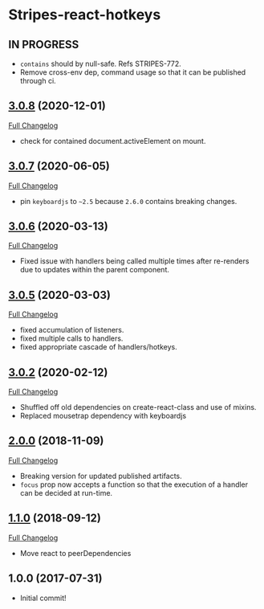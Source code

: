 # Stripes-react-hotkeys

## IN PROGRESS

* `contains` should by null-safe. Refs STRIPES-772.
* Remove cross-env dep, command usage so that it can be published through ci.

## [3.0.8](https://github.com/folio-org/stripes-react-hotkeys/tree/v3.0.8) (2020-12-01)
[Full Changelog](https://github.com/folio-org/stripes-react-hotkeys/compare/v3.0.7...v3.0.8)

* check for contained document.activeElement on mount.

## [3.0.7](https://github.com/folio-org/stripes-react-hotkeys/tree/v3.0.7) (2020-06-05)
[Full Changelog](https://github.com/folio-org/stripes-react-hotkeys/compare/v3.0.6...v3.0.7)

* pin `keyboardjs` to `~2.5` because `2.6.0` contains breaking changes.

## [3.0.6](https://github.com/folio-org/stripes-react-hotkeys/tree/v3.0.6) (2020-03-13)
[Full Changelog](https://github.com/folio-org/stripes-react-hotkeys/compare/v3.0.5...v3.0.6)

* Fixed issue with handlers being called multiple times after re-renders due to updates within the parent component.

## [3.0.5](https://github.com/folio-org/stripes-react-hotkeys/tree/v3.0.5) (2020-03-03)
[Full Changelog](https://github.com/folio-org/stripes-react-hotkeys/compare/v3.0.2...v3.0.5)

* fixed accumulation of listeners.
* fixed multiple calls to handlers.
* fixed appropriate cascade of handlers/hotkeys.

## [3.0.2](https://github.com/folio-org/stripes-react-hotkeys/tree/v3.0.2) (2020-02-12)
[Full Changelog](https://github.com/folio-org/stripes-react-hotkeys/compare/v2.0.0...v3.0.2)

* Shuffled off old dependencies on create-react-class and use of mixins.
* Replaced mousetrap dependency with keyboardjs

## [2.0.0](https://github.com/folio-org/stripes-react-hotkeys/tree/v2.0.0) (2018-11-09)
[Full Changelog](https://github.com/folio-org/stripes-react-hotkeys/compare/v1.1.0...v2.0.0)

* Breaking version for updated published artifacts.
* `focus` prop now accepts a function so that the execution of a handler can be decided at run-time.

## [1.1.0](https://github.com/folio-org/stripes-react-hotkeys/tree/v1.1.0) (2018-09-12)
[Full Changelog](https://github.com/folio-org/stripes-react-hotkeys/compare/v1.0.0...v1.1.0)

* Move react to peerDependencies

## 1.0.0 (2017-07-31)

* Initial commit!
